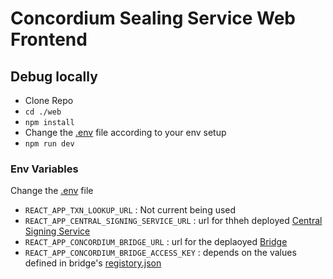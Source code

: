 # Concordium Sealing Service Web Frontend

## Debug locally
* Clone Repo
* `cd ./web`
* `npm install`
* Change the [.env](.env) file according to your env setup
* `npm run dev`

### Env Variables
Change the [.env](./env) file
* `REACT_APP_TXN_LOOKUP_URL` : Not current being used
* `REACT_APP_CENTRAL_SIGNING_SERVICE_URL` : url for thheh deployed [Central Signing Service](../central-signing-service-v1/README.md)
* `REACT_APP_CONCORDIUM_BRIDGE_URL` : url for the deplaoyed [Bridge](../deploy/README.md)
* `REACT_APP_CONCORDIUM_BRIDGE_ACCESS_KEY` : depends on the values defined in bridge's [registory.json](../deploy/registry.json)